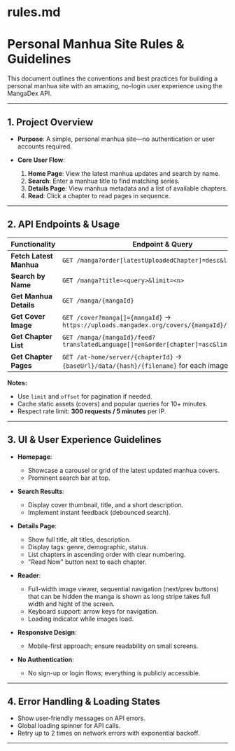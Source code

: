 # rules.md

# Personal Manhua Site Rules & Guidelines

This document outlines the conventions and best practices for building a personal manhua site with an amazing, no-login user experience using the MangaDex API.

---

## 1. Project Overview

* **Purpose**: A simple, personal manhua site—no authentication or user accounts required.
* **Core User Flow**:

  1. **Home Page**: View the latest manhua updates and search by name.
  2. **Search**: Enter a manhua title to find matching series.
  3. **Details Page**: View manhua metadata and a list of available chapters.
  4. **Read**: Click a chapter to read pages in sequence.

---

## 2. API Endpoints & Usage

| Functionality           | Endpoint & Query                                                                            |
| ----------------------- | ------------------------------------------------------------------------------------------- |
| **Fetch Latest Manhua** | `GET /manga?order[latestUploadedChapter]=desc&limit=<n>`                                    |
| **Search by Name**      | `GET /manga?title=<query>&limit=<n>`                                                        |
| **Get Manhua Details**  | `GET /manga/{mangaId}`                                                                      |
| **Get Cover Image**     | `GET /cover?manga[]={mangaId}` → `https://uploads.mangadex.org/covers/{mangaId}/{fileName}` |
| **Get Chapter List**    | `GET /manga/{mangaId}/feed?translatedLanguage[]=en&order[chapter]=asc&limit=<n>`            |
| **Get Chapter Pages**   | `GET /at-home/server/{chapterId}` → `{baseUrl}/data/{hash}/{filename}` for each image file  |

**Notes:**

* Use `limit` and `offset` for pagination if needed.
* Cache static assets (covers) and popular queries for 10+ minutes.
* Respect rate limit: **300 requests / 5 minutes** per IP.

---

## 3. UI & User Experience Guidelines

* **Homepage**:

  * Showcase a carousel or grid of the latest updated manhua covers.
  * Prominent search bar at top.
* **Search Results**:

  * Display cover thumbnail, title, and a short description.
  * Implement instant feedback (debounced search).
* **Details Page**:

  * Show full title, alt titles, description.
  * Display tags: genre, demographic, status.
  * List chapters in ascending order with clear numbering.
  * "Read Now" button next to each chapter.
* **Reader**:

  * Full-width image viewer, sequential navigation (next/prev buttons) that can be hidden the manga is shown as long stripe takes full width and hight of the screen.
  * Keyboard support: arrow keys for navigation.
  * Loading indicator while images load.
* **Responsive Design**:

  * Mobile-first approach; ensure readability on small screens.
* **No Authentication**:

  * No sign-up or login flows; everything is publicly accessible.

---

## 4. Error Handling & Loading States

* Show user-friendly messages on API errors.
* Global loading spinner for API calls.
* Retry up to 2 times on network errors with exponential backoff.

---